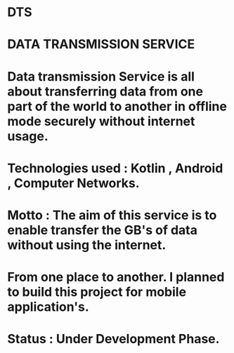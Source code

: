 # DTS
# DATA TRANSMISSION SERVICE
# Data transmission Service is all about transferring data from one part of the world to another in offline mode securely without internet usage.
# Technologies used : Kotlin , Android , Computer Networks.
# Motto : The aim of this service is to enable transfer the GB's of data without using the internet.
# From one place to another. I planned to build this project for mobile application's.
# Status : Under Development Phase.
